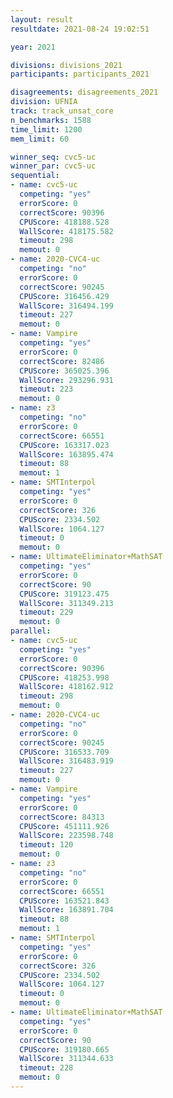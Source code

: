 ```yaml
---
layout: result
resultdate: 2021-08-24 19:02:51

year: 2021

divisions: divisions_2021
participants: participants_2021

disagreements: disagreements_2021
division: UFNIA
track: track_unsat_core
n_benchmarks: 1588
time_limit: 1200
mem_limit: 60

winner_seq: cvc5-uc
winner_par: cvc5-uc
sequential:
- name: cvc5-uc
  competing: "yes"
  errorScore: 0
  correctScore: 90396
  CPUScore: 418188.528
  WallScore: 418175.582
  timeout: 298
  memout: 0
- name: 2020-CVC4-uc
  competing: "no"
  errorScore: 0
  correctScore: 90245
  CPUScore: 316456.429
  WallScore: 316494.199
  timeout: 227
  memout: 0
- name: Vampire
  competing: "yes"
  errorScore: 0
  correctScore: 82486
  CPUScore: 365025.396
  WallScore: 293296.931
  timeout: 223
  memout: 0
- name: z3
  competing: "no"
  errorScore: 0
  correctScore: 66551
  CPUScore: 163317.023
  WallScore: 163895.474
  timeout: 88
  memout: 1
- name: SMTInterpol
  competing: "yes"
  errorScore: 0
  correctScore: 326
  CPUScore: 2334.502
  WallScore: 1064.127
  timeout: 0
  memout: 0
- name: UltimateEliminator+MathSAT
  competing: "yes"
  errorScore: 0
  correctScore: 90
  CPUScore: 319123.475
  WallScore: 311349.213
  timeout: 229
  memout: 0
parallel:
- name: cvc5-uc
  competing: "yes"
  errorScore: 0
  correctScore: 90396
  CPUScore: 418253.998
  WallScore: 418162.912
  timeout: 298
  memout: 0
- name: 2020-CVC4-uc
  competing: "no"
  errorScore: 0
  correctScore: 90245
  CPUScore: 316533.709
  WallScore: 316483.919
  timeout: 227
  memout: 0
- name: Vampire
  competing: "yes"
  errorScore: 0
  correctScore: 84313
  CPUScore: 451111.926
  WallScore: 223598.748
  timeout: 120
  memout: 0
- name: z3
  competing: "no"
  errorScore: 0
  correctScore: 66551
  CPUScore: 163521.843
  WallScore: 163891.704
  timeout: 88
  memout: 1
- name: SMTInterpol
  competing: "yes"
  errorScore: 0
  correctScore: 326
  CPUScore: 2334.502
  WallScore: 1064.127
  timeout: 0
  memout: 0
- name: UltimateEliminator+MathSAT
  competing: "yes"
  errorScore: 0
  correctScore: 90
  CPUScore: 319180.665
  WallScore: 311344.633
  timeout: 228
  memout: 0
---
```

